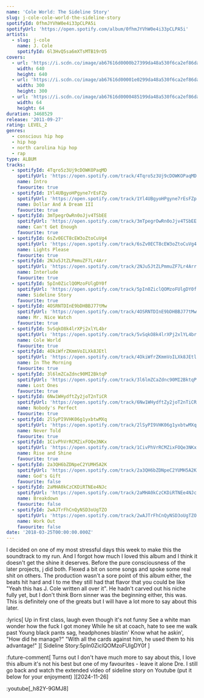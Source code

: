 ```yaml
---
name: 'Cole World: The Sideline Story'
slug: j-cole-cole-world-the-sideline-story
spotifyId: 0fhmJYVhW0e4i33pCLPA5i
spotifyUrl: 'https://open.spotify.com/album/0fhmJYVhW0e4i33pCLPA5i'
artists:
  - slug: j-cole
    name: J. Cole
    spotifyId: 6l3HvQ5sa6mXTsMTB19rO5
covers:
  - url: 'https://i.scdn.co/image/ab67616d0000b27399da48a530f6ca2ef86da3cc'
    width: 640
    height: 640
  - url: 'https://i.scdn.co/image/ab67616d00001e0299da48a530f6ca2ef86da3cc'
    width: 300
    height: 300
  - url: 'https://i.scdn.co/image/ab67616d0000485199da48a530f6ca2ef86da3cc'
    width: 64
    height: 64
duration: 3468529
release: '2011-09-27'
rating: LEVEL_2
genres:
  - conscious hip hop
  - hip hop
  - north carolina hip hop
  - rap
type: ALBUM
tracks:
  - spotifyId: 4Tqro5z3Uj9cDOWKOPaqMD
    spotifyUrl: 'https://open.spotify.com/track/4Tqro5z3Uj9cDOWKOPaqMD'
    name: Intro
    favourite: true
  - spotifyId: 1Yl4UBgyoHPgyne7rEsFZp
    spotifyUrl: 'https://open.spotify.com/track/1Yl4UBgyoHPgyne7rEsFZp'
    name: Dollar And A Dream III
    favourite: true
  - spotifyId: 3mTpegrOwRn0oJjv4TSbEE
    spotifyUrl: 'https://open.spotify.com/track/3mTpegrOwRn0oJjv4TSbEE'
    name: Can't Get Enough
    favourite: true
  - spotifyId: 6sZv0ECT8cEW3oZtoCuVg4
    spotifyUrl: 'https://open.spotify.com/track/6sZv0ECT8cEW3oZtoCuVg4'
    name: Lights Please
    favourite: true
  - spotifyId: 2NJu5JtZLPmmuZF7Lr4Arr
    spotifyUrl: 'https://open.spotify.com/track/2NJu5JtZLPmmuZF7Lr4Arr'
    name: Interlude
    favourite: true
  - spotifyId: 5pIn0ZiclQOMzoFUlgDY0f
    spotifyUrl: 'https://open.spotify.com/track/5pIn0ZiclQOMzoFUlgDY0f'
    name: Sideline Story
    favourite: true
  - spotifyId: 4OSRNTDInE9bDHBBJ77tMw
    spotifyUrl: 'https://open.spotify.com/track/4OSRNTDInE9bDHBBJ77tMw'
    name: Mr. Nice Watch
    favourite: true
  - spotifyId: 5vSqkO8k4lrXPj2xlYL4br
    spotifyUrl: 'https://open.spotify.com/track/5vSqkO8k4lrXPj2xlYL4br'
    name: Cole World
    favourite: true
  - spotifyId: 4OkiWfrZKmmVoILXk8JEtl
    spotifyUrl: 'https://open.spotify.com/track/4OkiWfrZKmmVoILXk8JEtl'
    name: In The Morning
    favourite: true
  - spotifyId: 3l6lmZCaZdnc90MI2BktqP
    spotifyUrl: 'https://open.spotify.com/track/3l6lmZCaZdnc90MI2BktqP'
    name: Lost Ones
    favourite: true
  - spotifyId: 6Nw1WHydftZy2joT2nTiCR
    spotifyUrl: 'https://open.spotify.com/track/6Nw1WHydftZy2joT2nTiCR'
    name: Nobody's Perfect
    favourite: true
  - spotifyId: 2lSyPI9VHK06g1yxbtwMXq
    spotifyUrl: 'https://open.spotify.com/track/2lSyPI9VHK06g1yxbtwMXq'
    name: Never Told
    favourite: true
  - spotifyId: 1CivPhVrRCMZixFOQe3NKx
    spotifyUrl: 'https://open.spotify.com/track/1CivPhVrRCMZixFOQe3NKx'
    name: Rise and Shine
    favourite: true
  - spotifyId: 2a3QH6bZDNpeC2YUMH5A2K
    spotifyUrl: 'https://open.spotify.com/track/2a3QH6bZDNpeC2YUMH5A2K'
    name: God's Gift
    favourite: false
  - spotifyId: 2aMHA0kCzCKDiRTNEe4NJc
    spotifyUrl: 'https://open.spotify.com/track/2aMHA0kCzCKDiRTNEe4NJc'
    name: Breakdown
    favourite: false
  - spotifyId: 2wAJTrFhCnQyNSD3oUgTZO
    spotifyUrl: 'https://open.spotify.com/track/2wAJTrFhCnQyNSD3oUgTZO'
    name: Work Out
    favourite: false
date: '2018-03-25T00:00:00.000Z'
---
```

I decided on one of my most stressful days this week to make this the soundtrack to my run.
And I forgot how much I loved this album and I think it doesn't get the shine it deserves.
Before the pure consciousness of the later projects, j did both. Flexed a bit on some songs
and spoke some real shit on others. The production wasn't a sore point of this album either,
the beats hit hard and I to me they still had that flavor that you could be like "Yeah this
has J. Cole written all over it". He hadn't carved out his niche fully yet, but I don't think
Born sinner was the beginning either, this was. This is definitely one of the greats but I
will have a lot more to say about this later.

:lyrics[
  Up in first class, laugh even though it's not funny
  See a white man wonder how the fuck I got money
  While he sit at coach, hate to see me walk past
  Young black pants sag, headphones blastin'
  Know what he askin', "How did he manage?"
  "With all the cards against him, he used them to his advantage!"
][
  Sideline Story:5pIn0ZiclQOMzoFUlgDY0f
]

:future-comment[
  Turns out I don't have much more to say about this, I love this album it's not his best
  but one of my favourites - leave it alone Dre. I still go back and watch the extended
  video of sideline story on Youtube (put it below for your enjoyment)
][2024-11-26]

:youtube[_h82Y-9GMJ8]
